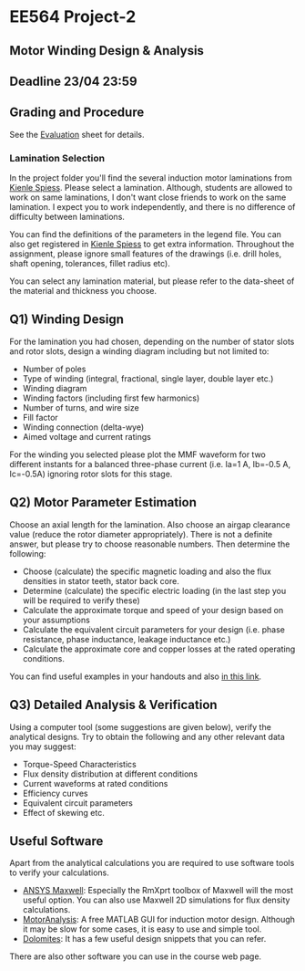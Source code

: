 # EE564 Project-2

## Motor Winding Design & Analysis

## Deadline 23/04 23:59

## Grading and Procedure

See the [Evaluation](./evaluation.md) sheet for details.

### Lamination Selection

In the project folder you'll find the several induction motor laminations from [Kienle Spiess](http://www.kienle-spiess.de/induction-machines.html). Please select a lamination. Although, students are allowed to work on same laminations, I don't want close friends to work on the same lamination. I expect you to work independently, and there is no difference of difficulty between laminations. 

You can find the definitions of the parameters in the legend file. You can also get registered in [Kienle Spiess](http://www.kienle-spiess.de/induction-machines.html) to get extra information. Throughout the assignment, please ignore small features of the drawings (i.e. drill holes, shaft opening, tolerances, fillet radius etc).

You can select any lamination material, but please refer to the data-sheet of the material and thickness you choose.


## Q1) Winding Design

For the lamination you had chosen, depending on the number of stator slots and rotor slots, design a winding diagram including but not limited to:

- Number of poles
- Type of winding (integral, fractional, single layer, double layer etc.)
- Winding diagram
- Winding factors (including first few harmonics)
- Number of turns, and wire size
- Fill factor
- Winding connection (delta-wye)
- Aimed voltage and current ratings

For the winding you selected please plot the MMF waveform for two different instants for a balanced three-phase current (i.e. Ia=1 A, Ib=-0.5 A, Ic=-0.5A) ignoring rotor slots for this stage.

## Q2) Motor Parameter Estimation

Choose an axial length for the lamination. Also choose an airgap clearance value (reduce the rotor diameter appropriately).  There is not a definite answer, but please try to choose reasonable numbers. Then determine the following:

- Choose (calculate) the specific magnetic loading and also the flux densities in stator teeth, stator back core.
- Determine (calculate) the specific electric loading (in the last step you will be required to verify these)
- Calculate the approximate torque and speed of your design based on your assumptions
- Calculate the equivalent circuit parameters for your design (i.e. phase resistance, phase inductance, leakage inductance etc.)
- Calculate the approximate core and copper losses at the rated operating conditions.

You can find useful examples in your handouts and also [in this link](http://www.ssmengg.edu.in/weos/weos/upload/EStudyMaterial/electrical/6thsem/Machine%20design(ELE-603)/Electrical%20Machine%20Design%20Unit6VH.pdf).


## Q3) Detailed Analysis & Verification

Using a computer tool (some suggestions are given below), verify the analytical designs. Try to obtain the following and any other relevant data you may suggest:

- Torque-Speed Characteristics
- Flux density distribution at different conditions
- Current waveforms at rated conditions
- Efficiency curves 
- Equivalent circuit parameters
- Effect of skewing etc.

## Useful Software

Apart from the analytical calculations you are required to use software tools to verify your calculations.

- [ANSYS Maxwell](https://www.ansys.com/products/electronics/ansys-maxwell): Especially the RmXprt toolbox of Maxwell will the most useful option. You can also use Maxwell 2D simulations for flux density calculations.
- [MotorAnalysis](http://motoranalysis.com/): A free MATLAB GUI for induction motor design. Although it may be slow for some cases, it is easy to use and simple tool.
- [Dolomites](https://sourceforge.net/projects/dolomites/): It has a few useful design snippets that you can refer.

There are also other software you can use in the course web page.

